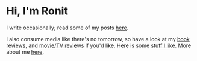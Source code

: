 # Hi, I'm Ronit

I write occasionally; read some of my posts [here](/writing).

I also consume media like there's no tomorrow, so have a look at my [book reviews](/reading), and [movie/TV reviews](/watching) if you'd like. Here is some [stuff I like](/blogroll). More about me [here](/about).